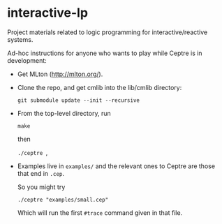 interactive-lp
==============

Project materials related to logic programming for interactive/reactive systems.

Ad-hoc instructions for anyone who wants to play while Ceptre is in
development:

- Get MLton (http://mlton.org/).
- Clone the repo, and get cmlib into the lib/cmlib directory:

    <code>git submodule update --init --recursive</code>

- From the top-level directory, run

    <code>make</code>

    then

    <code>./ceptre <filename></code>,
  
- Examples live in
<code>examples/</code> and the relevant ones to Ceptre are those that
end in <code>.cep</code>.
  
  So you might try
  
    <code>./ceptre "examples/small.cep"</code>

  Which will run the first <code>#trace</code> command given in that file. 
